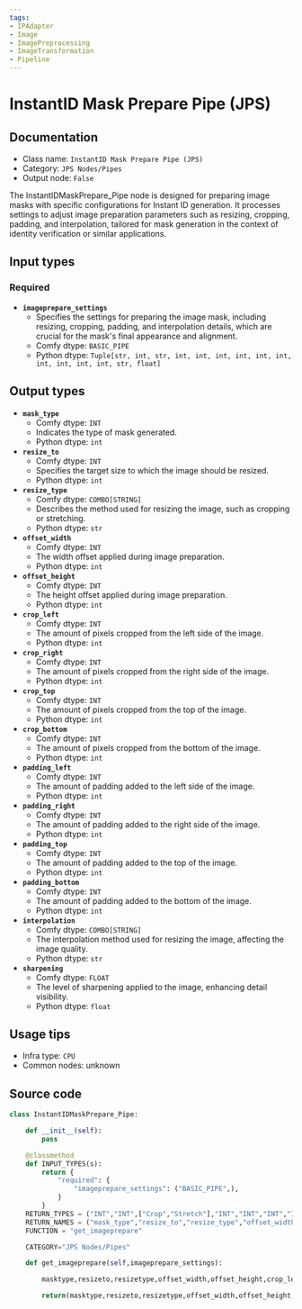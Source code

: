 ```yaml
---
tags:
- IPAdapter
- Image
- ImagePreprocessing
- ImageTransformation
- Pipeline
---
```


# InstantID Mask Prepare Pipe (JPS)
## Documentation
- Class name: `InstantID Mask Prepare Pipe (JPS)`
- Category: `JPS Nodes/Pipes`
- Output node: `False`

The InstantIDMaskPrepare_Pipe node is designed for preparing image masks with specific configurations for Instant ID generation. It processes settings to adjust image preparation parameters such as resizing, cropping, padding, and interpolation, tailored for mask generation in the context of identity verification or similar applications.
## Input types
### Required
- **`imageprepare_settings`**
    - Specifies the settings for preparing the image mask, including resizing, cropping, padding, and interpolation details, which are crucial for the mask's final appearance and alignment.
    - Comfy dtype: `BASIC_PIPE`
    - Python dtype: `Tuple[str, int, str, int, int, int, int, int, int, int, int, int, int, str, float]`
## Output types
- **`mask_type`**
    - Comfy dtype: `INT`
    - Indicates the type of mask generated.
    - Python dtype: `int`
- **`resize_to`**
    - Comfy dtype: `INT`
    - Specifies the target size to which the image should be resized.
    - Python dtype: `int`
- **`resize_type`**
    - Comfy dtype: `COMBO[STRING]`
    - Describes the method used for resizing the image, such as cropping or stretching.
    - Python dtype: `str`
- **`offset_width`**
    - Comfy dtype: `INT`
    - The width offset applied during image preparation.
    - Python dtype: `int`
- **`offset_height`**
    - Comfy dtype: `INT`
    - The height offset applied during image preparation.
    - Python dtype: `int`
- **`crop_left`**
    - Comfy dtype: `INT`
    - The amount of pixels cropped from the left side of the image.
    - Python dtype: `int`
- **`crop_right`**
    - Comfy dtype: `INT`
    - The amount of pixels cropped from the right side of the image.
    - Python dtype: `int`
- **`crop_top`**
    - Comfy dtype: `INT`
    - The amount of pixels cropped from the top of the image.
    - Python dtype: `int`
- **`crop_bottom`**
    - Comfy dtype: `INT`
    - The amount of pixels cropped from the bottom of the image.
    - Python dtype: `int`
- **`padding_left`**
    - Comfy dtype: `INT`
    - The amount of padding added to the left side of the image.
    - Python dtype: `int`
- **`padding_right`**
    - Comfy dtype: `INT`
    - The amount of padding added to the right side of the image.
    - Python dtype: `int`
- **`padding_top`**
    - Comfy dtype: `INT`
    - The amount of padding added to the top of the image.
    - Python dtype: `int`
- **`padding_bottom`**
    - Comfy dtype: `INT`
    - The amount of padding added to the bottom of the image.
    - Python dtype: `int`
- **`interpolation`**
    - Comfy dtype: `COMBO[STRING]`
    - The interpolation method used for resizing the image, affecting the image quality.
    - Python dtype: `str`
- **`sharpening`**
    - Comfy dtype: `FLOAT`
    - The level of sharpening applied to the image, enhancing detail visibility.
    - Python dtype: `float`
## Usage tips
- Infra type: `CPU`
- Common nodes: unknown


## Source code
```python
class InstantIDMaskPrepare_Pipe:

    def __init__(self):
        pass

    @classmethod
    def INPUT_TYPES(s):
        return {
            "required": {
                "imageprepare_settings": ("BASIC_PIPE",),
            }
        }
    RETURN_TYPES = ("INT","INT",["Crop","Stretch"],"INT","INT","INT","INT","INT","INT","INT","INT","INT","INT",["lanczos", "nearest", "bilinear", "bicubic", "area", "nearest-exact"],"FLOAT",)
    RETURN_NAMES = ("mask_type","resize_to","resize_type","offset_width","offset_height","crop_left","crop_right","crop_top","crop_bottom","padding_left","padding_right","padding_top","padding_bottom","interpolation","sharpening",)
    FUNCTION = "get_imageprepare"

    CATEGORY="JPS Nodes/Pipes"

    def get_imageprepare(self,imageprepare_settings):

        masktype,resizeto,resizetype,offset_width,offset_height,crop_left,crop_right,crop_top,crop_bottom,padding_left,padding_right,padding_top,padding_bottom,interpolation,sharpening = imageprepare_settings

        return(masktype,resizeto,resizetype,offset_width,offset_height,crop_left,crop_right,crop_top,crop_bottom,padding_left,padding_right,padding_top,padding_bottom,interpolation,sharpening)

```
